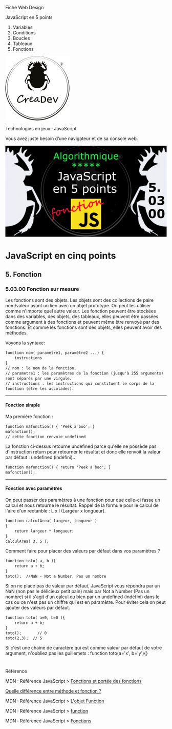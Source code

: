 Fiche Web Design

JavaScript en 5 points
1.  Variables
2.  Conditions
3.  Boucles
4.  Tableaux
5.  Fonctions

[![CreaDev](../images/logo-creadev-210207-R-200.png)](http://www.creadev.ninja/)

Technologies en jeux : JavaScript

Vous avez juste besoin d’une navigateur et de sa console web.

[![Le modulo en JavaScript](../images/JS-en-5-pts-05-03-00-fonction-sur-mesure.png)](https://www.youtube.com/watch?v=qyV-IfkMEPg)

# JavaScript en cinq points

## 5. Fonction

### 5.03.00 Fonction sur mesure

Les fonctions sont des objets. Les objets sont des collections de paire nom/valeur ayant un lien avec un objet prototype. On peut les utiliser comme n'importe quel autre valeur. Les fonction peuvent être stockées dans des variables, des objets, des tableaux, elles peuvent être passées comme argument à des fonctions et peuvent même être renvoyé par des fonctions. Et comme les fonctions sont des objets, elles peuvent avoir des méthodes. 

Voyons la syntaxe:

    function nom( paramètre1, paramètre2 ...) {
	    instructions
	}		  
	// nom : le nom de la fonction.
	// parametre1 : les paramètres de la fonction (jusqu'à 255 arguments) sont séparés par une virgule.
	// instructions : les instructions qui constituent le corps de la fonction (etre les accolades).

***
#### Fonction simple
Ma première fonction :

    function mafonction() { 'Peek a boo'; }
    mafonction();			  
    // cette fonction renvoie undefined

La fonction ci-dessus retourne undefined parce qu'elle ne possède pas d'instruction return pour retourner le résultat et donc elle renvoit la valeur par défaut : undefined (indéfini)..

    function mafonction() { return 'Peek a boo'; }
    mafonction();

***
#### Fonction avec paramètres

On peut passer des paramètres à une fonction pour que celle-ci fasse un calcul et nous retourne le résultat. Rappel de la formule pour le calcul de l'aire d'un rectanble : L x l (Largeur x longueur).

	function calculArea( largeur, longueur )
	{
		return largeur * longueur;
	}
	calculArea( 3, 5 );

Comment faire pour placer des valeurs par défaut dans vos paramètres ?

	function toto( a, b ){
		return a + b;
	}
	toto();  //NaN - Not a Number, Pas un nombre

Si on ne place pas de valeur par défaut, JavaScript vous répondra par un NaN (non pas le délicieux petit pain) mais par Not a Number (Pas un nombre) si il s'agit d'un calcul ou bien par un undefined (indéfini) dans le cas ou ce n'est pas un chiffre qui est en paramètre. Pour éviter cela on peut ajouter des valeurs par défaut.

	function toto( a=0, b=0 ){
		return a + b;
	}
	toto();       // 0
    toto(2,3);  // 5

Si c'est une chaîne de caractère qui est comme valeur par défaut de votre argument, n'oubliez pas les guillemets : function toto(a='x', b='y'){}

#
Référence

MDN : Référence JavaScript > [Fonctions et portée des fonctions](https://developer.mozilla.org/fr/docs/Web/JavaScript/Reference/Functions)

[Quelle différence entre méthode et fonction ?](https://jacques-guizol.developpez.com/javascript/?page=page_5#LV-C)

MDN : Référence JavaScript > [L'objet Function](https://developer.mozilla.org/fr/docs/conflicting/Web/JavaScript/Guide#Lobjet_Function)

MDN : Référence JavaScript > [function](https://developer.mozilla.org/fr/docs/Web/JavaScript/Reference/Statements/function)

MDN : Référence JavaScript > [Fonctions](https://developer.mozilla.org/fr/docs/Web/JavaScript/Guide/Functions)